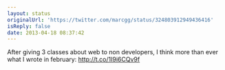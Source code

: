 ```yaml
---
layout: status
originalUrl: 'https://twitter.com/marcgg/status/324803912949436416'
isReply: false
date: 2013-04-18 08:37:42
---
```


After giving 3 classes about web to non developers, I think more than ever what I wrote in february: http://t.co/1I9i6CQv9f
